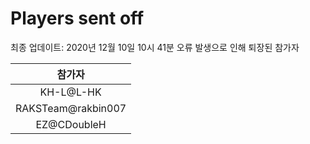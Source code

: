 # Players sent off
최종 업데이트: 2020년 12월 10일 10시 41분
오류 발생으로 인해 퇴장된 참가자




| 참가자 |
|:---:|
| KH-L@L-HK |
| RAKSTeam@rakbin007 |
| EZ@CDoubleH |